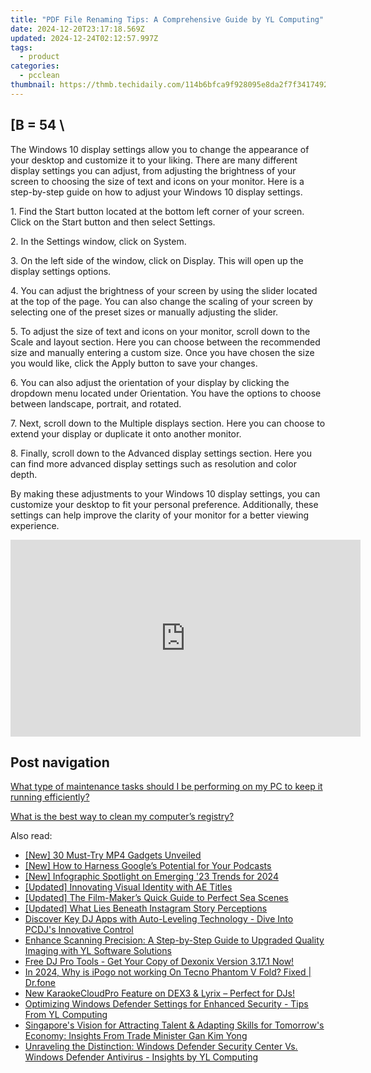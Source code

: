 ```yaml
---
title: "PDF File Renaming Tips: A Comprehensive Guide by YL Computing"
date: 2024-12-20T23:17:18.569Z
updated: 2024-12-24T02:12:57.997Z
tags:
  - product
categories:
  - pcclean
thumbnail: https://thmb.techidaily.com/114b6bfca9f928095e8da2f7f3417492afac50bf37b6d4d36fe64b43b43e9aea.jpg
---
```


## \[B = 54 \

The Windows 10 display settings allow you to change the appearance of your desktop and customize it to your liking. There are many different display settings you can adjust, from adjusting the brightness of your screen to choosing the size of text and icons on your monitor. Here is a step-by-step guide on how to adjust your Windows 10 display settings. 

1\. Find the Start button located at the bottom left corner of your screen. Click on the Start button and then select Settings.

2\. In the Settings window, click on System.

3\. On the left side of the window, click on Display. This will open up the display settings options. 

4\. You can adjust the brightness of your screen by using the slider located at the top of the page. You can also change the scaling of your screen by selecting one of the preset sizes or manually adjusting the slider.

5\. To adjust the size of text and icons on your monitor, scroll down to the Scale and layout section. Here you can choose between the recommended size and manually entering a custom size. Once you have chosen the size you would like, click the Apply button to save your changes.

6\. You can also adjust the orientation of your display by clicking the dropdown menu located under Orientation. You have the options to choose between landscape, portrait, and rotated.

7\. Next, scroll down to the Multiple displays section. Here you can choose to extend your display or duplicate it onto another monitor.

8\. Finally, scroll down to the Advanced display settings section. Here you can find more advanced display settings such as resolution and color depth. 

By making these adjustments to your Windows 10 display settings, you can customize your desktop to fit your personal preference. Additionally, these settings can help improve the clarity of your monitor for a better viewing experience.

<!-- affiliate ads begin -->
<iframe width="560" height="315" src="https://www.youtube.com/embed/UCqHbpxQGP4?si=XGkajFHdqyoKNAFM" title="YouTube video player" frameborder="0" allow="accelerometer; autoplay; clipboard-write; encrypted-media; gyroscope; picture-in-picture; web-share" referrerpolicy="strict-origin-when-cross-origin" allowfullscreen></iframe>
<!-- affiliate ads end -->

## Post navigation

[What type of maintenance tasks should I be performing on my PC to keep it running efficiently?](https://tools.techidaily.com/pcclean/products/)

[What is the best way to clean my computer’s registry?](https://tools.techidaily.com/pcclean/products/)

<ins class="adsbygoogle"
     style="display:block"
     data-ad-format="autorelaxed"
     data-ad-client="ca-pub-7571918770474297"
     data-ad-slot="1223367746"></ins>

<ins class="adsbygoogle"
     style="display:block"
     data-ad-client="ca-pub-7571918770474297"
     data-ad-slot="8358498916"
     data-ad-format="auto"
     data-full-width-responsive="true"></ins>

<span class="atpl-alsoreadstyle">Also read:</span>
<div><ul>
<li><a href="https://extra-lessons.techidaily.com/new-30-must-try-mp4-gadgets-unveiled/"><u>[New] 30 Must-Try MP4 Gadgets Unveiled</u></a></li>
<li><a href="https://some-knowledge.techidaily.com/new-how-to-harness-googles-potential-for-your-podcasts/"><u>[New] How to Harness Google’s Potential for Your Podcasts</u></a></li>
<li><a href="https://youtube-data.techidaily.com/nfographic-spotlight-on-emerging-23-trends-for-2024/"><u>[New] Infographic Spotlight on Emerging '23 Trends for 2024</u></a></li>
<li><a href="https://some-techniques.techidaily.com/updated-innovating-visual-identity-with-ae-titles/"><u>[Updated] Innovating Visual Identity with AE Titles</u></a></li>
<li><a href="https://fox-blue.techidaily.com/updated-the-film-makers-quick-guide-to-perfect-sea-scenes/"><u>[Updated] The Film-Maker’s Quick Guide to Perfect Sea Scenes</u></a></li>
<li><a href="https://instagram-video-files.techidaily.com/updated-what-lies-beneath-instagram-story-perceptions/"><u>[Updated] What Lies Beneath Instagram Story Perceptions</u></a></li>
<li><a href="https://win-webster.techidaily.com/discover-key-dj-apps-with-auto-leveling-technology-dive-into-pcdjs-innovative-control/"><u>Discover Key DJ Apps with Auto-Leveling Technology - Dive Into PCDJ's Innovative Control</u></a></li>
<li><a href="https://win-exclusive.techidaily.com/enhance-scanning-precision-a-step-by-step-guide-to-upgraded-quality-imaging-with-yl-software-solutions/"><u>Enhance Scanning Precision: A Step-by-Step Guide to Upgraded Quality Imaging with YL Software Solutions</u></a></li>
<li><a href="https://win-exclusive.techidaily.com/free-dj-pro-tools-get-your-copy-of-dexonix-version-3171-now/"><u>Free DJ Pro Tools - Get Your Copy of Dexonix Version 3.17.1 Now!</u></a></li>
<li><a href="https://android-pokemon-go.techidaily.com/in-2024-why-is-ipogo-not-working-on-tecno-phantom-v-fold-fixed-drfone-by-drfone-virtual-android/"><u>In 2024, Why is iPogo not working On Tecno Phantom V Fold? Fixed | Dr.fone</u></a></li>
<li><a href="https://win-exclusive.techidaily.com/new-karaokecloudpro-feature-on-dex3-and-lyrix-perfect-for-djs/"><u>New KaraokeCloudPro Feature on DEX3 & Lyrix – Perfect for DJs!</u></a></li>
<li><a href="https://win-exclusive.techidaily.com/optimizing-windows-defender-settings-for-enhanced-security-tips-from-yl-computing/"><u>Optimizing Windows Defender Settings for Enhanced Security - Tips From YL Computing</u></a></li>
<li><a href="https://win-exclusive.techidaily.com/singapores-vision-for-attracting-talent-and-adapting-skills-for-tomorrows-economy-insights-from-trade-minister-gan-kim-yong/"><u>Singapore's Vision for Attracting Talent & Adapting Skills for Tomorrow's Economy: Insights From Trade Minister Gan Kim Yong</u></a></li>
<li><a href="https://win-exclusive.techidaily.com/unraveling-the-distinction-windows-defender-security-center-vs-windows-defender-antivirus-insights-by-yl-computing/"><u>Unraveling the Distinction: Windows Defender Security Center Vs. Windows Defender Antivirus - Insights by YL Computing</u></a></li>
</ul></div>


